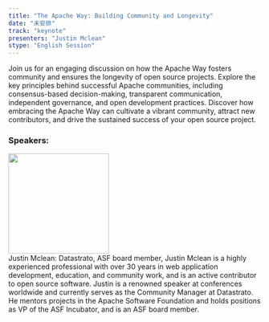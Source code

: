 ```yaml
---
title: "The Apache Way: Building Community and Longevity"
date: "未安排" 
track: "keynote"
presenters: "Justin Mclean"
stype: "English Session"
---
```

Join us for an engaging discussion on how the Apache Way fosters community and ensures the longevity of open source projects. Explore the key principles behind successful Apache communities, including consensus-based decision-making, transparent communication, independent governance, and open development practices. Discover how embracing the Apache Way can cultivate a vibrant community, attract new contributors, and drive the sustained success of your open source project.
 ### Speakers: 
 <img src="https://img.bagevent.com/resource/20230626/1527002301016.jpg" width="200" /><br>Justin Mclean: Datastrato, ASF board member, Justin Mclean is a highly experienced professional with over 30 years in web application development, education, and community work, and is an active contributor to open source software. Justin is a renowned speaker at conferences worldwide and currently serves as the Community Manager at Datastrato. He mentors projects in the Apache Software Foundation and holds positions as VP of the ASF Incubator, and is an ASF board member.
 <br><br>